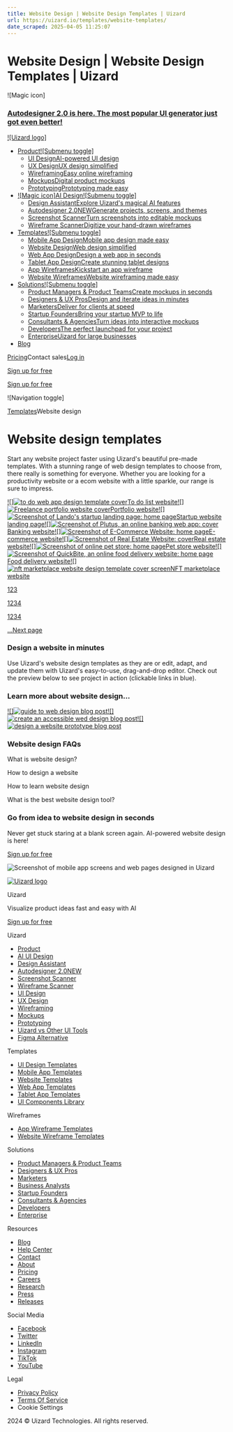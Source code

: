 ```yaml
---
title: Website Design | Website Design Templates | Uizard
url: https://uizard.io/templates/website-templates/
date_scraped: 2025-04-05 11:25:07
---
```


# Website Design | Website Design Templates | Uizard

![Magic icon]

### [Autodesigner 2.0 is here. The most popular UI generator just got even better!](/autodesigner/)

[![Uizard logo]](/)

  * [Product![Submenu toggle]](/product/)
    * [UI DesignAI-powered UI design](/ui-design/)
    * [UX DesignUX design simplified](/ux-design/)
    * [WireframingEasy online wireframing](/wireframing/)
    * [MockupsDigital product mockups](/mockups/)
    * [PrototypingPrototyping made easy](/prototyping/)
  * [![Magic icon]AI Design![Submenu toggle]](/ai-design/)
    * [Design AssistantExplore Uizard's magical AI features](/design-assistant/)
    * [Autodesigner 2.0NEWGenerate projects, screens, and themes](/autodesigner/)
    * [Screenshot ScannerTurn screenshots into editable mockups](/screenshot-scanner/)
    * [Wireframe ScannerDigitize your hand-drawn wireframes](/wireframe-scanner/)
  * [Templates![Submenu toggle]](/templates/)
    * [Mobile App DesignMobile app design made easy](/templates/mobile-app-templates/)
    * [Website DesignWeb design simplified](/templates/website-templates/)
    * [Web App DesignDesign a web app in seconds](/templates/web-app-templates/)
    * [Tablet App DesignCreate stunning tablet designs](/templates/tablet-templates/)
    * [App WireframesKickstart an app wireframe](/templates/app-wireframes/)
    * [Website WireframesWebsite wireframing made easy](/templates/website-wireframes/)
  * [Solutions![Submenu toggle]](/solutions/)
    * [Product Managers & Product TeamsCreate mockups in seconds](/solutions/product-managers/)
    * [Designers & UX ProsDesign and iterate ideas in minutes](/solutions/ux-professionals/)
    * [MarketersDeliver for clients at speed](/solutions/marketers/)
    * [Startup FoundersBring your startup MVP to life](/solutions/startup-founders/)
    * [Consultants & AgenciesTurn ideas into interactive mockups](/solutions/consultants/)
    * [DevelopersThe perfect launchpad for your project](/solutions/developers/)
    * [EnterpriseUizard for large businesses](/enterprise/)
  * [Blog](https://uizard.io/blog/)

[Pricing](/pricing/)Contact sales[Log in](https://app.uizard.io/login)

[Sign up for free](https://app.uizard.io/sign-up/)

[Sign up for free](https://app.uizard.io/sign-up/)

![Navigation toggle]

[Templates](/templates/)Website design

# Website design templates

Start any website project faster using Uizard's beautiful pre-made templates. With a stunning range of web design templates to choose from, there really is something for everyone. Whether you are looking for a productivity website or a ecom website with a little sparkle, our range is sure to impress.

[![]![to do web app design template cover](/static/8fada368b591ba3b3c70e72408cb6dee/a8e47/2b300cc852aafa482f574d13f7a80ec60666f9d9-1440x835.png)To do list website](/templates/website-templates/to-do-website/)[![]![Freelance portfolio website cover](/static/a4acc06875220b29ec9e076c385c304f/a8e47/7f60334f9e0076897e8c82b3cbfcae050f59c810-1440x835.png)Portfolio website](/templates/website-templates/portfolio-website/)[![]![Screenshot of Lando's startup landing page: home page](/static/473c0ece225095e27a09412d4f1ef938/a8e47/84f89a5abe3a18d4d3c5c672f00e76ce2943f0ca-1440x835.png)Startup website landing page](/templates/website-templates/startup-landing-page/)[![]![Screenshot of Plutus, an online banking web app: cover](/static/b7ac94fb38b752d495218f5bd1111cfa/a8e47/f63592545a83aefe4e451166e110bea43608c1a8-1440x835.png)Banking website](/templates/website-templates/online-banking-website/)[![]![Screenshot of E-Commerce Website: home page](/static/5638955b83994da0653037c551d6e50e/a8e47/9f686ee7f4095d580d2a286f59226954368fca56-1440x835.png)E-commerce website](/templates/website-templates/e-commerce-website/)[![]![Screenshot of Real Estate Website: cover](/static/5d4306fb31cb1acd99e583551daf4ceb/a8e47/2f0a67de75a2983c83a4ae13c8a588f33749722a-1440x835.png)Real estate website](/templates/website-templates/real-estate-website/)[![]![Screenshot of online pet store: home page](/static/74f0d3852831359ad7924c11513b4796/a8e47/c8f2fb75ceb08fef9446fe995b8984beb6acebbb-1440x835.png)Pet store website](/templates/website-templates/pet-store/)[![]![Screenshot of QuickBite, an online food delivery website: home page](/static/6875357bcd21de1ac79ed80f9efaf9d3/a8e47/613f9d87e014b0809f9510636edda4c7bbd0a4b8-1440x835.png)Food delivery website](/templates/website-templates/food-delivery-website/)[![]![nft marketplace website design template cover screen](/static/d8b525c0ecd9e26de5c9bc6cc8150b2e/a8e47/8d873c59ca702967ba226106db29f25ca4c74bc5-1440x835.png)NFT marketplace website](/templates/website-templates/nft-marketplace-website/)

[1](/templates/website-templates/)[2](/templates/website-templates/page/2/)[3](/templates/website-templates/page/3/)

[1](/templates/website-templates/)[2](/templates/website-templates/page/2/)[3](/templates/website-templates/page/3/)[4](/templates/website-templates/page/4/)

[1](/templates/website-templates/)[2](/templates/website-templates/page/2/)[3](/templates/website-templates/page/3/)[4](/templates/website-templates/page/4/)

[...Next page](/templates/website-templates/page/2/)

### Design a website in minutes

Use Uizard's website design templates as they are or edit, adapt, and update them with Uizard's easy-to-use, drag-and-drop editor. Check out the preview below to see project in action (clickable links in blue).

### Learn more about website design...

[![]![guide to web design blog post](/static/805582b9547313fa94eddcf9299b912c/6926a/2bcc2022e30f4c7f23af4b6bfc10a39419115ba3-1200x750.jpg)](https://uizard.io/blog/beginners-guide-to-web-design/)[![]![create an accessible wed design blog post](/static/fb85cb34d6a178706ed4e02158357658/6926a/6d1e6011a6e015d5057771f02129f4edfe51ac77-1200x750.jpg)](https://uizard.io/blog/how-to-create-an-accessible-web-design/)[![]![design a website prototype blog post](/static/6f383e78da43dc53c5a42c42c07f6147/6926a/ad72b012710756e94c8ee6f733eb76cff4184bea-1200x750.jpg)](https://uizard.io/blog/how-to-design-a-website-prototype/)

### Website design FAQs

What is website design?

How to design a website

How to learn website design

What is the best website design tool?

### Go from idea to website design in seconds

Never get stuck staring at a blank screen again. AI-powered website design is here!

[Sign up for free](https://app.uizard.io/sign-up/)

![Screenshot of mobile app screens and web pages designed in Uizard](/static/shoutout-image-a-b7da030efb79ca33e0f1791d0bd8c2f8.png)

[![Uizard logo](/static/uizard-logo-icon-embossed-light-mode-1e432f6090148e645236f9f3ad44d69d.png)](/)

Uizard

Visualize product ideas fast and easy with AI

[Sign up for free](https://app.uizard.io/sign-up/)

Uizard

  * [Product](/product/)
  * [AI UI Design](/ai-design/)
  * [Design Assistant](/design-assistant/)
  * [Autodesigner 2.0NEW](/autodesigner/)
  * [Screenshot Scanner](/screenshot-scanner/)
  * [Wireframe Scanner](/wireframe-scanner/)
  * [UI Design](/ui-design/)
  * [UX Design](/ux-design/)
  * [Wireframing](/wireframing/)
  * [Mockups](/mockups/)
  * [Prototyping](/prototyping/)
  * [Uizard vs Other UI Tools](/uizard-vs-design-tools/)
  * [Figma Alternative](/figma-alternative/)

Templates

  * [UI Design Templates](https://uizard.io/templates/)
  * [Mobile App Templates](https://uizard.io/templates/mobile-app-templates/)
  * [Website Templates](https://uizard.io/templates/website-templates/)
  * [Web App Templates](https://uizard.io/templates/web-app-templates/)
  * [Tablet App Templates](https://uizard.io/templates/tablet-templates/)
  * [UI Components Library](https://uizard.io/templates/component-templates/)

Wireframes

  * [App Wireframe Templates](/templates/app-wireframes/)
  * [Website Wireframe Templates](/templates/website-wireframes/)

Solutions

  * [Product Managers & Product Teams](/solutions/product-managers/)
  * [Designers & UX Pros](/solutions/ux-professionals/)
  * [Marketers](/solutions/marketers/)
  * [Business Analysts](/solutions/business-analysts/)
  * [Startup Founders](/solutions/startup-founders/)
  * [Consultants & Agencies](/solutions/consultants/)
  * [Developers](/solutions/developers/)
  * [Enterprise](/enterprise/)

Resources

  * [Blog](/blog/)
  * [Help Center](https://support.uizard.io/en/)
  * [Contact](/contact/)
  * [About](/about/)
  * [Pricing](/pricing/)
  * [Careers](/careers/)
  * [Research](/research/)
  * [Press](/press/)
  * [Releases](https://updates.uizard.io/)

Social Media

  * [Facebook](https://www.facebook.com/uizard.io/)
  * [Twitter](https://twitter.com/uizard/)
  * [LinkedIn](https://www.linkedin.com/company/uizard/)
  * [Instagram](https://www.instagram.com/uizard/)
  * [TikTok](https://www.tiktok.com/@uizardio/)
  * [YouTube](https://www.youtube.com/@uizardio/)

Legal

  * [Privacy Policy](/privacy/)
  * [Terms Of Service](/terms-of-service/)
  * Cookie Settings

2024 © Uizard Technologies. All rights reserved.
